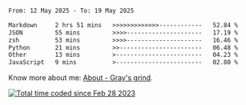<!--START_SECTION:waka-->

```txt
From: 12 May 2025 - To: 19 May 2025

Markdown     2 hrs 51 mins   >>>>>>>>>>>>>------------   52.84 %
JSON         55 mins         >>>>---------------------   17.19 %
zsh          53 mins         >>>>---------------------   16.46 %
Python       21 mins         >>-----------------------   06.48 %
Other        13 mins         >------------------------   04.23 %
JavaScript   9 mins          >------------------------   02.80 %
```

<!--END_SECTION:waka-->

<!-- [![grayxu's github stats](https://github-readme-stats.vercel.app/api?username=grayxu&count_private=true&show_icons=true)](https://github.com/grayxu) -->

Know more about me: [About - Gray's grind](https://www.grayxu.cn/).
<p align="left">
  <a href="https://wakatime.com/@c69eb31e-43a1-463f-8968-c3449e386f57"><img src="https://wakatime.com/badge/user/c69eb31e-43a1-463f-8968-c3449e386f57.svg" title="Total time coded since Feb 28 2023" /></a>
</p>

